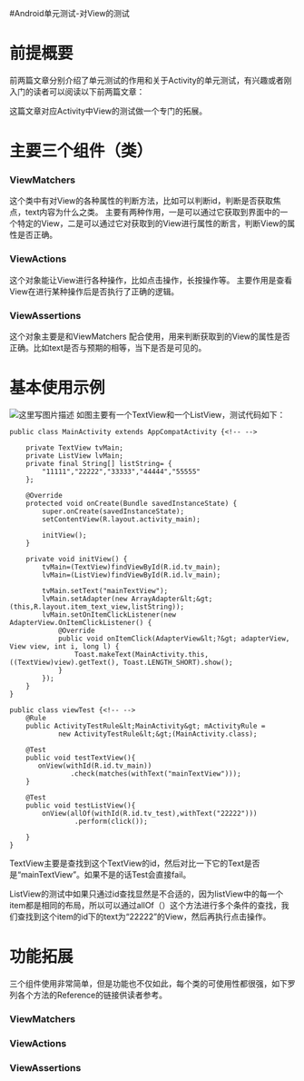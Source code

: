 #Android单元测试-对View的测试
# 前提概要

前两篇文章分别介绍了单元测试的作用和关于Activity的单元测试，有兴趣或者刚入门的读者可以阅读以下前两篇文章：    

这篇文章对应Activity中View的测试做一个专门的拓展。

# 主要三个组件（类）

### ViewMatchers

这个类中有对View的各种属性的判断方法，比如可以判断id，判断是否获取焦点，text内容为什么之类。  主要有两种作用，一是可以通过它获取到界面中的一个特定的View，二是可以通过它对获取到的View进行属性的断言，判断View的属性是否正确。

### ViewActions

这个对象能让View进行各种操作，比如点击操作，长按操作等。  主要作用是查看View在进行某种操作后是否执行了正确的逻辑。

### ViewAssertions

这个对象主要是和ViewMatchers 配合使用，用来判断获取到的View的属性是否正确。比如text是否与预期的相等，当下是否是可见的。

# 基本使用示例

<img src="https://img-blog.csdn.net/20170816165504974?watermark/2/text/aHR0cDovL2Jsb2cuY3Nkbi5uZXQvRG91YmxlMmhhbw==/font/5a6L5L2T/fontsize/400/fill/I0JBQkFCMA==/dissolve/70/gravity/SouthEast" alt="这里写图片描述" title="">  如图主要有一个TextView和一个ListView，测试代码如下：

```
public class MainActivity extends AppCompatActivity {<!-- -->

    private TextView tvMain;
    private ListView lvMain;
    private final String[] listString= {
        "11111","22222","33333","44444","55555"
    };

    @Override
    protected void onCreate(Bundle savedInstanceState) {
        super.onCreate(savedInstanceState);
        setContentView(R.layout.activity_main);

        initView();
    }

    private void initView() {
        tvMain=(TextView)findViewById(R.id.tv_main);
        lvMain=(ListView)findViewById(R.id.lv_main);

        tvMain.setText("mainTextView");
        lvMain.setAdapter(new ArrayAdapter&lt;&gt;(this,R.layout.item_text_view,listString));
        lvMain.setOnItemClickListener(new AdapterView.OnItemClickListener() {
            @Override
            public void onItemClick(AdapterView&lt;?&gt; adapterView, View view, int i, long l) {
                Toast.makeText(MainActivity.this, ((TextView)view).getText(), Toast.LENGTH_SHORT).show();
            }
        });
    }
}
```

```
public class viewTest {<!-- -->
    @Rule
    public ActivityTestRule&lt;MainActivity&gt; mActivityRule =
            new ActivityTestRule&lt;&gt;(MainActivity.class);

    @Test
    public void testTextView(){
       onView(withId(R.id.tv_main))
               .check(matches(withText("mainTextView")));
    }

    @Test
    public void testListView(){
        onView(allOf(withId(R.id.tv_test),withText("22222")))
                .perform(click());

    }
}
```

TextView主要是查找到这个TextView的id，然后对比一下它的Text是否是“mainTextView”。如果不是的话Test会直接fail。

ListView的测试中如果只通过id查找显然是不合适的，因为listView中的每一个item都是相同的布局，所以可以通过allOf（）这个方法进行多个条件的查找，我们查找到这个item的id下的text为“22222”的View，然后再执行点击操作。

# 功能拓展

三个组件使用非常简单，但是功能也不仅如此，每个类的可使用性都很强，如下罗列各个方法的Reference的链接供读者参考。

### ViewMatchers



### ViewActions



### ViewAssertions


